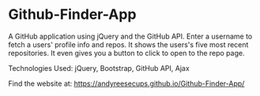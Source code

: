 # Github-Finder-App
A GitHub application using jQuery and the GitHub API. Enter a username to fetch a users' profile info and repos. It shows the users's five most recent repositories. It even gives you a button to click to open to the repo page. 


Technologies Used: jQuery, Bootstrap, GitHub API, Ajax


Find the website at: https://andyreesecups.github.io/Github-Finder-App/
